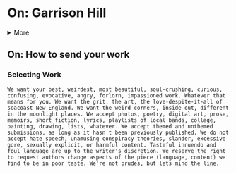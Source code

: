 # On: Garrison Hill
<details> 
<summary>More</summary>
<br>Main
<br>Why?
<br>How?
<br>Latest?
<br>Archives? </details>  

## On: How to send your work
  ### Selecting Work
    We want your best, weirdest, most beautiful, soul-crushing, curious, confusing, evocative, angry, forlorn, impassioned work. Whatever that means for you. We want the grit, the art, the love-despite-it-all of seacoast New England. We want the weird corners, inside-out, different in the moonlight places. We accept photos, poetry, digital art, prose, memoirs, short fiction, lyrics, playlists of local bands, collage, painting, drawing, lists, whatever. We accept themed and unthemed submissions, as long as it hasn't been previously published. We do not accept hate speech, unamusing conspiracy theories, slander, excessive gore, sexually explicit, or harmful content. Tasteful innuendo and foul language are up to the writer's discretion. We reserve the right to request authors change aspects of the piece (language, content) we find to be in poor taste. We're not prudes, but lets mind the line. 
